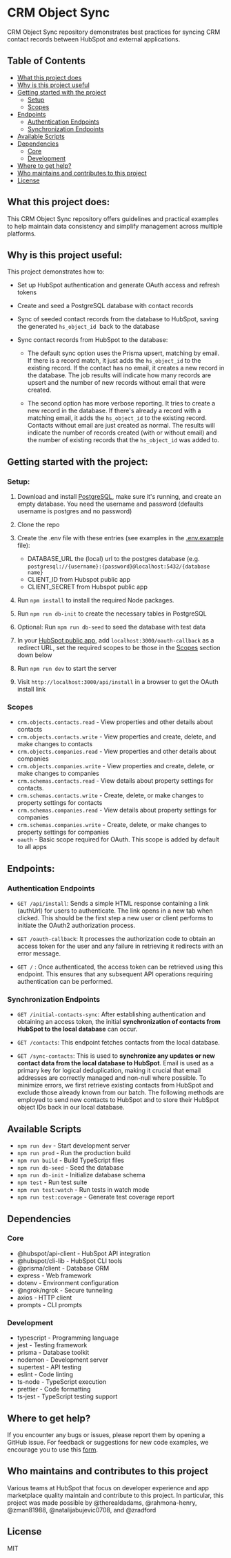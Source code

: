 # CRM Object Sync

CRM Object Sync repository demonstrates best practices for syncing CRM contact records between HubSpot and external applications.

## Table of Contents
- [What this project does](#what-this-project-does)
- [Why is this project useful](#why-is-this-project-useful)
- [Getting started with the project](#getting-started-with-the-project)
  - [Setup](#setup)
  - [Scopes](#scopes)
- [Endpoints](#endpoints)
  - [Authentication Endpoints](#authentication-endpoints)
  - [Synchronization Endpoints](#synchronization-endpoints)
- [Available Scripts](#available-scripts)
- [Dependencies](#dependencies)
  - [Core](#core)
  - [Development](#development)
- [Where to get help?](#where-to-get-help)
- [Who maintains and contributes to this project](#who-maintains-and-contributes-to-this-project)
- [License](#license)


## What this project does:

This CRM Object Sync repository offers guidelines and practical examples to help maintain data consistency and simplify management across multiple platforms.

## Why is this project useful:

This project demonstrates how to:

- Set up HubSpot authentication and generate OAuth access and refresh tokens

- Create and seed a PostgreSQL database with contact records

- Sync of seeded contact records from the database to HubSpot, saving the generated `hs_object_id`  back to the database

- Sync contact records from HubSpot to the database:

  - The default sync option uses the Prisma upsert, matching by email. If there is a record match, it just adds the `hs_object_id` to the existing record. If the contact has no email, it creates a new record in the database. The job results will indicate how many records are upsert and the number of new records without email that were created.

  - The second option has more verbose reporting. It tries to create a new record in the database. If there's already a record with a matching email, it adds the `hs_object_id` to the existing record. Contacts without email are just created as normal. The results will indicate the number of records created (with or without email) and the number of existing records that the `hs_object_id` was added to.
 
 ## Getting started with the project:

### Setup:

1. Download and install [PostgreSQL](https://www.postgresql.org/download/), make sure it's running, and create an empty database. You need the username and password (defaults username is postgres and no password)

2. Clone the repo

3. Create the .env file with these entries (see examples in the [.env.example](./.env.example) file):
     - DATABASE_URL the (local) url to the postgres database (e.g. `postgresql://{username}:{password}@localhost:5432/{database name}`
     - CLIENT_ID from Hubspot public app
     - CLIENT_SECRET from Hubspot public app

4. Run `npm install` to install the required Node packages.

5. Run `npm run db-init` to create the necessary tables in PostgreSQL

6. Optional: Run `npm run db-seed` to seed the database with test data

7. In your [HubSpot public app](https://developers.hubspot.com/docs/api/creating-an-app), add `localhost:3000/oauth-callback` as a redirect URL, set the required scopes to be those in the [Scopes](#scopes) section down below

8. Run `npm run dev` to start the server

9. Visit `http://localhost:3000/api/install` in a browser to get the OAuth install link

### Scopes

- `crm.objects.contacts.read` - View properties and other details about contacts
- `crm.objects.contacts.write` - View properties and create, delete, and make changes to contacts
- `crm.objects.companies.read` - View properties and other details about companies
- `crm.objects.companies.write` - View properties and create, delete, or make changes to companies
- `crm.schemas.contacts.read` - View details about property settings for contacts.
- `crm.schemas.contacts.write` - Create, delete, or make changes to property settings for contacts
- `crm.schemas.companies.read` - View details about property settings for companies
- `crm.schemas.companies.write` - Create, delete, or make changes to property settings for companies
- `oauth` - Basic scope required for OAuth. This scope is added by default to all apps

## Endpoints:
### Authentication Endpoints

- `GET /api/install`: Sends a simple HTML response containing a link (authUrl) for users to authenticate. The link opens in a new tab when clicked. This should be the first step a new user or client performs to initiate the OAuth2 authorization process.

- `GET /oauth-callback`: It processes the authorization code to obtain an access token for the user and any failure in retrieving it redirects with an error message.

- `GET /` : Once authenticated, the access token can be retrieved using this endpoint. This ensures that any subsequent API operations requiring authentication can be performed.

### Synchronization Endpoints

- `GET /initial-contacts-sync`: After establishing authentication and obtaining an access token, the initial **synchronization of contacts from HubSpot to the local database** can occur.

- `GET /contacts`: This endpoint fetches contacts from the local database.

- `GET /sync-contacts`: This is used to **synchronize any updates or new contact data from the local database to HubSpot**. Email is used as a primary key for logical deduplication, making it crucial that email addresses are correctly managed and non-null where possible. To minimize errors, we first retrieve existing contacts from HubSpot and exclude those already known from our batch. The following methods are employed to send new contacts to HubSpot and to store their HubSpot object IDs back in our local database.

## Available Scripts

- `npm run dev` - Start development server
- `npm run prod` - Run the production build
- `npm run build` - Build TypeScript files
- `npm run db-seed` - Seed the database
- `npm run db-init` - Initialize database schema
- `npm test` - Run test suite
- `npm run test:watch` - Run tests in watch mode
- `npm run test:coverage` - Generate test coverage report

## Dependencies

### Core
- @hubspot/api-client - HubSpot API integration
- @hubspot/cli-lib - HubSpot CLI tools
- @prisma/client - Database ORM
- express - Web framework
- dotenv - Environment configuration
- @ngrok/ngrok - Secure tunneling
- axios - HTTP client
- prompts - CLI prompts

### Development
- typescript - Programming language
- jest - Testing framework
- prisma - Database toolkit
- nodemon - Development server
- supertest - API testing
- eslint - Code linting
- ts-node - TypeScript execution
- prettier - Code formatting
- ts-jest - TypeScript testing support


## Where to get help?

If you encounter any bugs or issues, please report them by opening a GitHub issue. For feedback or suggestions for new code examples, we encourage you to use this [form](https://survey.hsforms.com/1RT0f09LSTHuflzNtMbr2jA96it).

## Who maintains and contributes to this project

Various teams at HubSpot that focus on developer experience and app marketplace quality maintain and contribute to this project. In particular, this project was made possible by @therealdadams, @rahmona-henry, @zman81988, @natalijabujevic0708, and @zradford

## License

MIT
